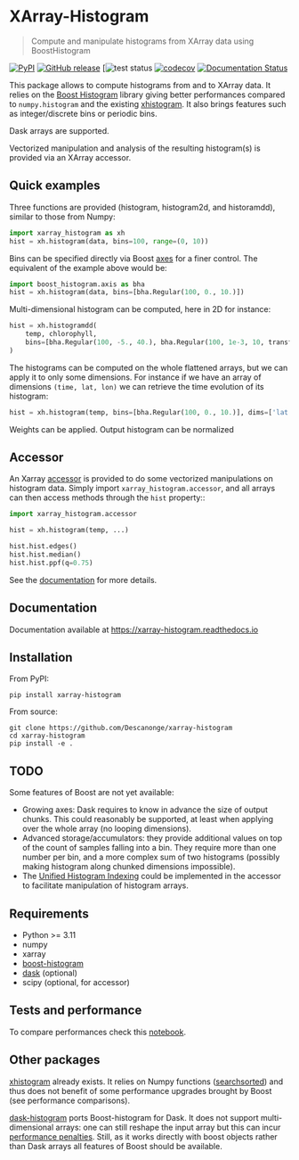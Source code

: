 
# XArray-Histogram

> Compute and manipulate histograms from XArray data using BoostHistogram

<div align="left">

[![PyPI](https://img.shields.io/pypi/v/xarray-histogram)](https://pypi.org/project/xarray-histogram)
[![GitHub release](https://img.shields.io/github/v/release/Descanonge/xarray-histogram)](https://github.com/Descanonge/xarray-histogram/releases)
[![test status](https://github.com/Descanonge/xarray-histogram/actions/workflows/tests.yml/badge.svg)
[![codecov](https://codecov.io/github/Descanonge/xarray-histogram/branch/master/graph/badge.svg?token=7RQ4WIXQ6N)](https://codecov.io/github/Descanonge/xarray-histogram)
[![Documentation Status](https://readthedocs.org/projects/xarray-histogram/badge/?version=latest)](https://xarray-histogram.readthedocs.io/en/latest/?badge=latest)

</div>

This package allows to compute histograms from and to XArray data.
It relies on the [Boost Histogram](https://boost-histogram.readthedocs.io) library giving better performances compared to `numpy.histogram` and the existing [xhistogram](https://xhistogram.readthedocs.io/en/latest/).
It also brings features such as integer/discrete bins or periodic bins.

Dask arrays are supported.

Vectorized manipulation and analysis of the resulting histogram(s) is provided via an XArray accessor.

## Quick examples

Three functions are provided (histogram, histogram2d, and historamdd), similar to those from Numpy:
``` python
import xarray_histogram as xh
hist = xh.histogram(data, bins=100, range=(0, 10))
```

Bins can be specified directly via Boost [axes](https://boost-histogram.readthedocs.io/en/latest/user-guide/axes.html) for a finer control. The equivalent of the example above would be:
``` python
import boost_histogram.axis as bha
hist = xh.histogram(data, bins=[bha.Regular(100, 0., 10.)])
```

Multi-dimensional histogram can be computed, here in 2D for instance:
``` python
hist = xh.histogramdd(
    temp, chlorophyll,
    bins=[bha.Regular(100, -5., 40.), bha.Regular(100, 1e-3, 10, transform=bha.transform.log))
)
```

The histograms can be computed on the whole flattened arrays, but we can apply it to only some dimensions. For instance if we have an array of dimensions `(time, lat, lon)` we can retrieve the time evolution of its histogram:
``` python
hist = xh.histogram(temp, bins=[bha.Regular(100, 0., 10.)], dims=['lat', 'lon'])
```

Weights can be applied. Output histogram can be normalized

## Accessor

An Xarray [accessor](https://docs.xarray.dev/en/latest/internals/extending-xarray.html) is provided to do some vectorized manipulations on histogram data. Simply import `xarray_histogram.accessor`, and all arrays can then access methods through the `hist` property::

``` python
import xarray_histogram.accessor

hist = xh.histogram(temp, ...)

hist.hist.edges()
hist.hist.median()
hist.hist.ppf(q=0.75)
```

See the [documentation](https://xarray-histogram.readthedocs.io/en/latest/accessor.html) for more details.

## Documentation

Documentation available at https://xarray-histogram.readthedocs.io

## Installation

From PyPI:

``` shell
pip install xarray-histogram
```

From source:
``` shell
git clone https://github.com/Descanonge/xarray-histogram
cd xarray-histogram
pip install -e .
```

## TODO

Some features of Boost are not yet available:
- Growing axes: Dask requires to know in advance the size of output chunks. This could reasonably be supported, at least when applying over the whole array (no looping dimensions).
- Advanced storage/accumulators: they provide additional values on top of the count of samples falling into a bin. They require more than one number per bin, and a more complex sum of two histograms (possibly making histogram along chunked dimensions impossible). 
- The [Unified Histogram Indexing](https://uhi.readthedocs.io/en/latest/indexing.html) could be implemented in the accessor to facilitate manipulation of histogram arrays.

## Requirements

- Python >= 3.11
- numpy
- xarray
- [boost-histogram](https://github.com/scikit-hep/boost-histogram)
- [dask](https://www.dask.org/) (optional)
- scipy (optional, for accessor)

## Tests and performance

To compare performances check this [notebook](./docs/source/performances.ipynb).

## Other packages

[xhistogram](https://xhistogram.readthedocs.io/en/latest/) already exists. It relies on Numpy functions ([searchsorted](https://numpy.org/doc/stable/reference/generated/numpy.searchsorted.html)) and thus does not benefit of some performance upgrades brought by Boost (see performance comparisons).

[dask-histogram](https://github.com/dask-contrib/dask-histogram) ports Boost-histogram for Dask. It does not support multi-dimensional arrays: one can still reshape the input array but this can incur [performance penalties](https://docs.dask.org/en/stable/array-chunks.html#reshaping). Still, as it works directly with boost objects rather than Dask arrays all features of Boost should be available.
